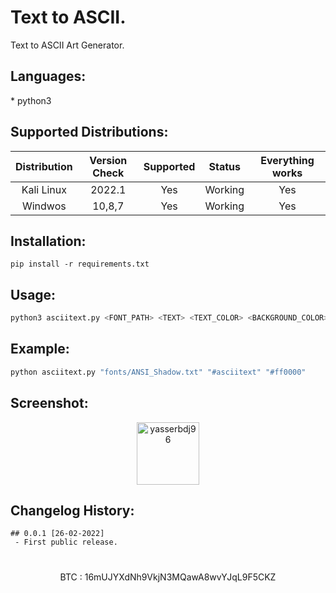 <h1>Text to ASCII.</h1>

<p>Text to ASCII Art Generator.</p>

<h2>Languages:</h2>
* python3

<h2>Supported Distributions:</h2>

| Distribution | Version Check | Supported | Status  | Everything works |
| :----------: | :-----------: | :-------: | :----:  | :--------------: |
| Kali Linux   | 2022.1        | Yes       | Working | Yes              |
| Windwos      | 10,8,7        | Yes       | Working | Yes              |

<h2>Installation:</h2>

```
pip install -r requirements.txt
```

<h2>Usage:</h2>

```python
python3 asciitext.py <FONT_PATH> <TEXT> <TEXT_COLOR> <BACKGROUND_COLOR>

```

<h2>Example:</h2>

```python
python asciitext.py "fonts/ANSI_Shadow.txt" "#asciitext" "#ff0000"
```

<h2>Screenshot:</h2>

<div align="center">
    <a href="https://raw.githubusercontent.com/yasserbdj96/asciitext/main/screenshot/screenshot_00.png">
        <img alt="yasserbdj96" height="100" src="https://raw.githubusercontent.com/yasserbdj96/asciitext/main/screenshot/screenshot_00.png">
    </a>
</div>

<h2>Changelog History:</h2>

```
## 0.0.1 [26-02-2022]
 - First public release.
```

<h1></h1> 

<p align="center">
    BTC : 16mUJYXdNh9VkjN3MQawA8wvYJqL9F5CKZ
</p>
